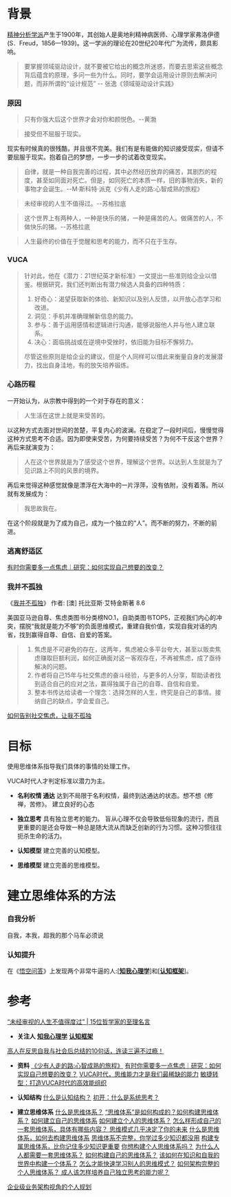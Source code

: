# 背景

[精神分析学派](https://baike.baidu.com/item/%E7%B2%BE%E7%A5%9E%E5%88%86%E6%9E%90%E5%AD%A6%E6%B4%BE/599607)产生于1900年，其创始人是奥地利精神病医师、心理学家弗洛伊德(S．Freud，1856—1939)。这一学派的理论在20世纪20年代广为流传，颇具影响。

> 要掌握领域驱动设计，就不要被它给出的概念所迷惑，而要去思索这些概念背后蕴含的原理，多问一些为什么。同时，要学会运用设计原则去解决问题，而非所谓的“设计规范” -- 张逸《领域驱动设计实践》

### 原因
> 只有你强大后这个世界才会对你和颜悦色。--黄渤

> 接受但不屈服于现实。

现实有时候真的很残酷，并且很不完美。我们有是有能做的知识接受现实，但请不要屈服于现实。抱着自己的梦想，一步一步的试着改变现实。

> 自律，就是一种自我完善的过程，其中必然经历放弃的痛苦，其剧烈的程度，甚至如同面对死亡。但是，如同死亡的本质一样，旧的事物消失，新的事物才会诞生。--M·斯科特·派克《少有人走的路:心智成熟的旅程》

> 未经审视的人生不值得过。--苏格拉底

> 这个世界上有两种人，一种是快乐的猪，一种是痛苦的人。做痛苦的人，不做快乐的猪。--苏格拉底

> 人生最终的价值在于觉醒和思考的能力，而不只在于生存。


### VUCA
>针对此，他在《潜力：21世纪英才新标准》一文提出一些准则给企业以借鉴。根据研究，我们还判断出有潜力候选人具备的四种特质：
>1. 好奇心：渴望获取新的体验、新知识以及别人反馈，以开放心态学习和改进。
>2. 洞见：手机并准确理解新信息的能力。
>3. 参与：善于运用感情和逻辑进行沟通，能够说服他人并与他人建立联系。
>4. 决心：面临挑战或在逆境中受挫时，依旧能为目标不懈努力。
>
> 尽管这些原则是给企业的建议，但是个人同样可以借此来衡量自身的发展潜力，找出自身洼地，有的放矢培养锻炼。

### 心路历程

一开始认为，从宗教中得到的一个对于存在的意义：
> 人生活在这世上就是来受苦的。

以这种方式去面对世间的苦楚，平复内心的波澜。在稳定了一段时间后，慢慢觉得这种方式思考不合适。因为即使来受苦，为何要持续受苦？为何不干反这个世界？再后来就演变为：

> 人在这个世界就是为了感受这个世界，理解这个世界。以达到人生就是为了见识路上不同的风景的境界。

再后来觉得这种感觉就像是漂浮在大海中的一片浮萍，没有依附，没有着落。所以就有发展成为：

> 我思故我在。

在这个阶段就是为了成为自己，成为一个独立的“人”。而不断的努力，不断的前进。

### 逃离舒适区
[有时你需要多一点焦虑｜研究：如何实现自己想要的改变？](https://baike.baidu.com/tashuo/browse/content?id=d73dbd0266d5f4d1de20c03c)

### 我并不孤独
《[我并不孤独](https://book.douban.com/subject/30167349/)》   作者: [澳] 托比亚斯·艾特金斯著  8.6

美国亚马逊自尊、焦虑类图书分类榜NO.1，自助类图书TOP5，正视我们内心的冲突，摆脱“我就是能力不够”的负面思维模式，重建自我价值，实现自我对话的内省，找到赢得自尊、自信、自爱的答案。
> 1. 焦虑是不可避免的存在，这两年，焦虑被众多平台夸大，甚至以贩卖焦虑赚取巨额利润，如何正确面对这一客观存在，不再被焦虑，成了亟待解决的问题。
> 2. 作者将自己15年与社交焦虑的奋斗经验，与更多的人分享，帮助读者找到适合自己的应对之法，赢得独属于自己的自尊、自信和自爱。
> 3. 整本书传达给读者一个理念：选择怎样的人生，终究是自己的事情。接纳自己的缺点，学会爱自己。

[如何告别社交焦虑，让我不孤独](https://book.douban.com/review/9906322/)

# 目标
使用思维体系指导我们具体的事情的处理工作。

VUCA时代人才判定标准以潜力为主。

- **名利权情 通达**
达到不局限于名利权情，最终到达通达的状态。想不想《修禅，苦修》。
建立良好的心态

- **独立思考**
具有独立思考的能力。
盲从心理不仅会导致低俗现象的流行，而且更重要的是还会导致一种总是随大流从而缺乏创新的行为习惯。这种习惯往往扼杀生命的活力。
- **认知模型**
建立完善的认知模型。
- **思维模型**
建立完善的思维模型。

# 建立思维体系的方法
### 自我分析
自我，本我，超我的那个马车必须说

### 认知提升
在《[悟空问答](https://www.wukong.com)》上发现两个非常牛逼的人:[[**知我心理学**](http://www.wukong.com/user/?uid=4087981656)]和[[**认知框架**](https://www.wukong.com/user/?uid=6638004529)]。

# 参考
[“未经审视的人生不值得度过” | 15位哲学家的至理名言](http://www.artsbj.com/show-18-562164-1.html)

- **关注人**
[**知我心理学**](http://www.wukong.com/user/?uid=4087981656)
[**认知框架**](https://www.wukong.com/user/?uid=6638004529)

[高人在反思自我与社会后总结的10句话，连读三遍不过瘾！](https://www.jianshu.com/p/a5e1b75bb873)

- **资料**
[《少有人走的路:心智成熟的旅程》](https://book.douban.com/subject/1775691/)
[有时你需要多一点焦虑｜研究：如何实现自己想要的改变？](https://baike.baidu.com/tashuo/browse/content?id=d73dbd0266d5f4d1de20c03c&lemmaId=18293433&fromLemmaModule=pcBottom)
[VUCA时代，思维能力才是我们最稀缺的能力](https://t.qianzhan.com/daka/detail/180608-d2d4fd6c.html)
[敏捷转型：打造VUCA时代的高效能组织](https://book.douban.com/subject/30359317/)

- **认知结构**
[什么是认知结构？](https://zhuanlan.zhihu.com/p/25987306)
[初开：什么是系统思考？](https://zhuanlan.zhihu.com/p/54774402)

- **建立思维体系**
[什么是思维体系？](https://www.wukong.com/question/6567841935598289160/)
[“思维体系”是如何构成的？如何构建思维体系？](http://www.qinxue100.com/news/jy/201811/100008.html)
[如何建立自己的思维体系](https://www.douban.com/note/649386468/)
[如何建立个人的思维体系？](http://blog.sina.com.cn/s/blog_830db16d0102w2k4.html)
[怎么样形成自己的一套思维体系，具体有哪些内容？ ](https://www.zhihu.com/question/30504975)
[思维模式几乎决定了你的未来](http://baijiahao.baidu.com/s?id=1598703969541920933&wfr=spider&for=pc)
[什么是思维体系，如何去构建思维体系](https://baijiahao.baidu.com/s?id=1618870819717789543&wfr=spider&for=pc)
[思维体系不完整，你学过多少知识都没用](https://www.sohu.com/a/193416586_246081)
[构建专属思维体系，比你记住多少知识更重要](https://www.jianshu.com/p/2d0b98a2edcb)
[你想构建个人思维体系吗？](http://blog.sina.com.cn/s/blog_3fba293d0102wzxt.html)
[为什么人人都需要一套思维体系？](https://www.jianshu.com/p/3a923654ce45)
[如何构建自己的思维体系？](http://www.360doc.com/content/17/1028/10/3737871_698769324.shtml)
[该如何在知识和自我的世界中构建一个体系？](https://www.wukong.com/question/6566127767744676100/)
[怎么才能快速学习别人的思维模式？](https://www.wukong.com/question/6642836154339033358/)
[如何架构完整的个人思维体系？ ](https://www.wukong.com/question/6564903140951326979/)
[成人该怎样培养自己独立思考的能力呢？](https://www.wukong.com/question/6616957619313574151/)


[企业级业务架构视角的个人规划](https://www.infoq.cn/article/FEexe4Od50pXj10PWN8Z)
